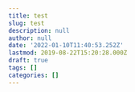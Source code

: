 ```yaml
---
title: test
slug: test
description: null
author: null
date: '2022-01-10T11:40:53.252Z'
lastmod: 2019-08-22T15:20:28.000Z
draft: true
tags: []
categories: []
---
```



